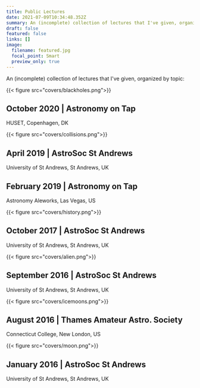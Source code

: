 ```yaml
---
title: Public Lectures
date: 2021-07-09T10:34:48.352Z
summary: An (incomplete) collection of lectures that I've given, organized by topic.
draft: false
featured: false
links: []
image:
  filename: featured.jpg
  focal_point: Smart
  preview_only: true
---
```

An (incomplete) collection of lectures that I've given, organized by topic:

{{< figure src="covers/blackholes.png">}}
## October 2020 | Astronomy on Tap <br>
HUSET, Copenhagen, DK

{{< figure src="covers/collisions.png">}}
## April 2019 | AstroSoc St Andrews <br>
University of St Andrews, St Andrews, UK
## February 2019 | Astronomy on Tap <br>
Astronomy Aleworks, Las Vegas, US

{{< figure src="covers/history.png">}}
## October 2017 | AstroSoc St Andrews <br>
University of St Andrews, St Andrews, UK

{{< figure src="covers/alien.png">}}
##  September 2016 | AstroSoc St Andrews <br>
University of St Andrews, St Andrews, UK

{{< figure src="covers/icemoons.png">}}
## August 2016 | Thames Amateur Astro. Society <br>
Connecticut College, New London, US

{{< figure src="covers/moon.png">}}
##  January 2016 | AstroSoc St Andrews <br>
University of St Andrews, St Andrews, UK


